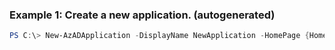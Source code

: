 ### Example 1: Create a new application. (autogenerated)
```powershell
PS C:\> New-AzADApplication -DisplayName NewApplication -HomePage {HomePage} -IdentifierUris {IdentifierUris} -Password {Password}
```


